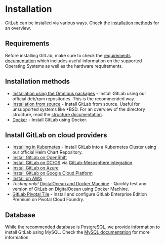 # Installation

GitLab can be installed via various ways. Check the [installation methods][methods]
for an overview.

## Requirements

Before installing GitLab, make sure to check the [requirements documentation](requirements.md)
which includes useful information on the supported Operating Systems as well as
the hardware requirements.

## Installation methods

- [Installation using the Omnibus packages](https://about.gitlab.com/downloads/) -
  Install GitLab using our official deb/rpm repositories. This is the
  recommended way.
- [Installation from source](installation.md) - Install GitLab from source.
  Useful for unsupported systems like *BSD. For an overview of the directory
  structure, read the [structure documentation](structure.md).
- [Docker](docker.md) - Install GitLab using Docker.

## Install GitLab on cloud providers

- [Installing in Kubernetes](kubernetes/index.md) - Install GitLab into a Kubernetes
  Cluster using our official Helm Chart Repository.
- [Install GitLab on OpenShift](../articles/openshift_and_gitlab/index.md)
- [Install GitLab on DC/OS](https://mesosphere.com/blog/gitlab-dcos/) via [GitLab-Mesosphere integration](https://about.gitlab.com/2016/09/16/announcing-gitlab-and-mesosphere/)
- [Install GitLab on Azure](azure/index.md)
- [Install GitLab on Google Cloud Platform](google_cloud_platform/index.md)
- [Install on AWS](https://about.gitlab.com/aws/)
- _Testing only!_ [DigitalOcean and Docker Machine](digitaloceandocker.md) -
  Quickly test any version of GitLab on DigitalOcean using Docker Machine.
- [GitLab Pivotal Tile](pivotal/index.md) - Install and configure GitLab
  Enterprise Edition Premium on Pivotal Cloud Foundry.

## Database

While the recommended database is PostgreSQL, we provide information to install
GitLab using MySQL. Check the [MySQL documentation](database_mysql.md) for more
information.

[methods]: https://about.gitlab.com/installation/
